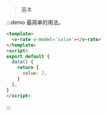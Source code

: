 > 基本

:::demo 最简单的用法。

```html
<template>
  <v-rate v-model='value'></v-rate>
</template>
<script>
export default {
  data() {
    return {
      value: 2,
    }
  },
}
</script>
```
:::
